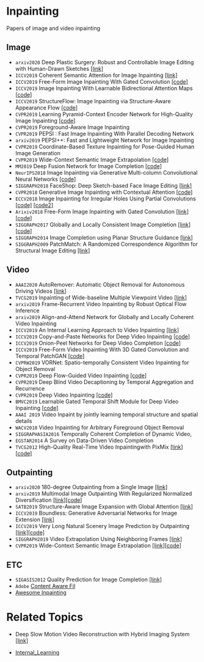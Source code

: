 # Inpainting
Papers of image and video inpainting

## Image
* `arxiv2020` Deep Plastic Surgery: Robust and Controllable Image Editing with Human-Drawn Sketches [[link]](https://arxiv.org/pdf/2001.02890.pdf)
* `ICCV2019` Coherent Semantic Attention for Image Inpainting [[link]]()
* `ICCV2019` Free-Form Image Inpainting With Gated Convolution [[code]](https://github.com/JiahuiYu/generative_inpainting)
* `ICCV2019` Image Inpainting With Learnable Bidirectional Attention Maps [[code]](https://github.com/PaddlePaddle/models/tree/develop/PaddleCV/Research/inpainting-lbam)
* `ICCV2019` StructureFlow: Image Inpainting via Structure-Aware Appearance Flow [[code]](https://github.com/RenYurui/StructureFlow)
* `CVPR2019` Learning Pyramid-Context Encoder Network for High-Quality Image Inpainting [[code]](https://github.com/researchmm/PEN-Net-for-Inpainting)
* `CVPR2019` Foreground-Aware Image Inpainting
* `CVPR2019` PEPSI : Fast Image Inpainting With Parallel Decoding Network
* `arxiv2019` PEPSI++: Fast and Lightweight Network for Image Inpainting
* `CVPR2019` Coordinate-Based Texture Inpainting for Pose-Guided Human Image Generation
* `CVPR2019` Wide-Context Semantic Image Extrapolation [[code]](https://github.com/shepnerd/outpainting_srn)
* `MM2019` Deep Fusion Network for Image Completion [[code]](https://github.com/hughplay/DFNet)
* `NeurIPS2018` Image Inpainting via Generative Multi-column Convolutional Neural Networks [[code]](https://github.com/shepnerd/inpainting_gmcnn)
* `SIGGRAPH2018` FaceShop: Deep Sketch-based Face Image Editing [[link]](https://home.inf.unibe.ch/~porteni/projects/faceshop/)
* `CVPR2018` Generative Image Inpainting with Contextual Attention [[code]](https://github.com/JiahuiYu/generative_inpainting)
* `ECCV2018` Image Inpainting for Irregular Holes Using Partial Convolutions [[code]](https://github.com/NVIDIA/partialconv) [[code2]](https://github.com/MathiasGruber/PConv-Keras)
* `Arixiv2018` Free-Form Image Inpainting with Gated Convolution [[link]](http://jiahuiyu.com/deepfill2/)[[code]](https://github.com/JiahuiYu/generative_inpainting)
* `SIGGRAPH2017` Globally and Locally Consistent Image Completion [[link]](http://iizuka.cs.tsukuba.ac.jp/projects/completion/en/)[[code]](https://github.com/satoshiiizuka/siggraph2017_inpainting)
* `SIGGRAPH2014` Image Completion using Planar Structure Guidance [[link]](https://www.microsoft.com/en-us/research/wp-content/uploads/2017/01/structure_completion_small.pdf)
* `SIGGRAPH2009` PatchMatch: A Randomized Correspondence Algorithm for Structural Image Editing [[link]](https://gfx.cs.princeton.edu/pubs/Barnes_2009_PAR/)

## Video
* `AAAI2020` AutoRemover: Automatic Object Removal for Autonomous Driving Videos [[link]](http://www.cad.zju.edu.cn/home/weiweixu/weiweixu_en.htm)
* `TVCG2019` Inpainting of Wide-baseline Multiple Viewpoint Video [[link]](http://personal.ee.surrey.ac.uk/Personal/J.Collomosse/pubs/Gilbert-TVCG-2019.pdf)
* `arxiv2019` Frame-Recurrent Video Inpainting by Robust Optical Flow Inference
* `arxiv2019` Align-and-Attend Network for Globally and Locally Coherent Video Inpainting
* `ICCV2019` An Internal Learning Approach to Video Inpainting [[link]](https://cs.stanford.edu/~haotianz/publications/video_inpainting/)
* `ICCV2019` Copy-and-Paste Networks for Deep Video Inpainting [[code]](https://github.com/shleecs/Copy-and-Paste-Networks-for-Deep-Video-Inpainting)
* `ICCV2019` Onion-Peel Networks for Deep Video Completion [[code]](https://github.com/seoungwugoh/opn-demo)
* `ICCV2019` Free-Form Video Inpainting With 3D Gated Convolution and Temporal PatchGAN [[code]](https://github.com/amjltc295/Free-Form-Video-Inpainting)
* `CVPRW2019` VORNet: Spatio-temporally Consistent Video Inpainting for Object Removal
* `CVPR2019` Deep Flow-Guided Video Inpainting [[code]](https://github.com/nbei/Deep-Flow-Guided-Video-Inpainting)
* `CVPR2019` Deep Blind Video Decaptioning by Temporal Aggregation and Recurrence
* `CVPR2019` Deep Video Inpainting [[code]](https://github.com/mcahny/Deep-Video-Inpainting)
* `BMVC2019` Learnable Gated Temporal Shift Module for Deep Video Inpainting [[code]](https://github.com/amjltc295/Free-Form-Video-Inpainting)
* `AAAI 2019` Video Inpaint by jointly learning temporal structure and spatial details
* `WACV2018` Video Inpainting for Arbitrary Foreground Object Removal
* `SIGGRAPHASIA2016` Temporally Coherent Completion of Dynamic Video,
* `EGSTAR2014` A Survey on Data-Driven Video Completion
* `TVCG2012` High-Quality Real-Time Video Inpaintingwith PixMix [[link]](https://ieeexplore.ieee.org/document/6714519)[[code]](https://github.com/Mugichoko445/PixMix-Inpainting)


## Outpainting
* `arxiv2020` 180-degree Outpainting from a Single Image [[link]](https://arxiv.org/pdf/2001.04568v1.pdf)
* `arxiv2019` Multimodal Image Outpainting With Regularized Normalized Diversification [[link]](https://arxiv.org/pdf/1910.11481.pdf)[[code]](https://github.com/owenzlz/DiverseOutpaint)
* `SATB2019` Structure-Aware Image Expansion with Global Attention [[link]](https://dl.acm.org/citation.cfm?id=3365161)
* `ICCV2019` Boundless: Generative Adversarial Networks for Image Extension [[link]](https://sites.google.com/view/boundless-iccv/home)
* `ICCV2019` Very Long Natural Scenery Image Prediction by Outpainting [[link]](http://openaccess.thecvf.com/content_ICCV_2019/papers/Yang_Very_Long_Natural_Scenery_Image_Prediction_by_Outpainting_ICCV_2019_paper.pdf)[[code]](https://github.com/z-x-yang/NS-Outpainting)
* `SIGGRAPH2019` Video Extrapolation Using Neighboring Frames [[link]](https://vml.kaist.ac.kr/main/international/individual/157)
* `CVPR2019` Wide-Context Semantic Image Extrapolation [[link]](http://jiaya.me/papers/imgextrapolation_cvpr19.pdf)[[code]](https://github.com/shepnerd/outpainting_srn)


## ETC
* `SIGASIS2012` Quality Prediction for Image Completion [[link]](http://johanneskopf.de/publications/completion/)
* `Adobe` [Content Aware Fil](https://research.adobe.com/project/content-aware-fill/)
* [Awesome Inpainting](https://github.com/1900zyh/Awesome-Image-Inpainting)


# Related Topics
* Deep Slow Motion Video Reconstruction with Hybrid Imaging System [[link]](https://arxiv.org/pdf/2002.12106v1.pdf)
 - [Internal_Learning](./subtopics/internal_learning/)
